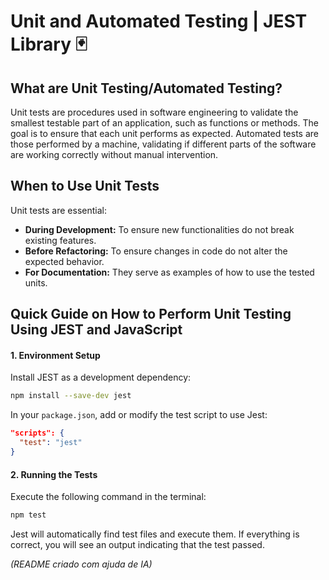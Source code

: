 # Unit and Automated Testing | JEST Library 🃏
## What are Unit Testing/Automated Testing?
Unit tests are procedures used in software engineering to validate the smallest testable part of an application, such as functions or methods. The goal is to ensure that each unit performs as expected. Automated tests are those performed by a machine, validating if different parts of the software are working correctly without manual intervention.

## When to Use Unit Tests
Unit tests are essential:
- **During Development:** To ensure new functionalities do not break existing features.
- **Before Refactoring:** To ensure changes in code do not alter the expected behavior.
- **For Documentation:** They serve as examples of how to use the tested units.

## Quick Guide on How to Perform Unit Testing Using JEST and JavaScript
#### 1. Environment Setup
Install JEST as a development dependency:
```bash
npm install --save-dev jest
```

In your `package.json`, add or modify the test script to use Jest:
```json
"scripts": {
  "test": "jest"
}
```

#### 2. Running the Tests
Execute the following command in the terminal:
```bash
npm test
```

Jest will automatically find test files and execute them. If everything is correct, you will see an output indicating that the test passed.

*(README criado com ajuda de IA)*
